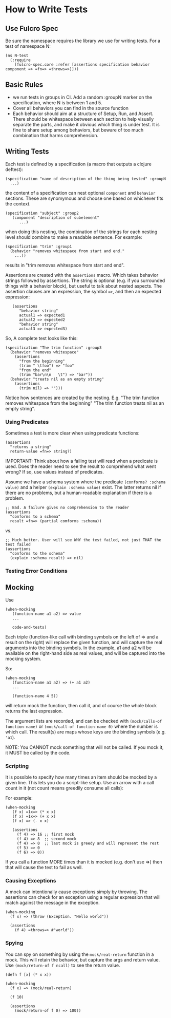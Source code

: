 # How to Write Tests

## Use Fulcro Spec

Be sure the namespace requires the library we use for writing tests. For a test of namespace N:

```
(ns N-test
  (:require 
    [fulcro-spec.core :refer [assertions specification behavior component => =fn=> =throws=>]]))
```

## Basic Rules

* we run tests in groups in CI. Add a random :groupN marker on the specification, where N is between 1 and 5.
* Cover all behaviors you can find in the source function
* Each behavior should aim at a structure of Setup, Run, and Assert. There should be whitespace between each section to
  help visually separate the parts, and make it obvious which thing is under test. It is fine to share setup among
  behaviors, but beware of too much combination that harms comprehension.

## Writing Tests

Each test is defined by a specification (a macro that outputs a clojure deftest):

```
(specification "name of description of the thing being tested" :groupN
  ...)
```

the content of a specification can nest optional `component` and `behavior` sections. These are synomymous and choose
one based on whichever fits the context.

```
(specification "subject" :group2
   (component "description of subelement"
      ...)
```

when doing this nesting, the combination of the strings for each nesting level should combine to make a readable
sentence. For example:

```
(specification "trim" :group1
  (behavior "removes whitespace from start and end."
    ...))
```

results in "trim removes whitespace from start and end".

Assertions are created with the `assertions` macro. Which takes behavior strings followed by assertions. The string is
optional (e.g. if you surrounded things with a behavior block), but useful to talk about nested aspects. The assertion
clauses are an expression, the symbol `=>`, and then an expected expression:

```
   (assertions 
      "behavior string"
      actual1 => expected1
      actual2 => expected2
      "behavior string"
      actual3 => expected3)
```

So, A complete test looks like this:

```
(specification "The trim function" :group3
  (behavior "removes whitespace"
    (assertions
      "from the beginning"
      (trim " \tfoo") => "foo"
      "from the end"
      (trim "bar\n\n   \t") => "bar"))
  (behavior "treats nil as an empty string"
    (assertions
      (trim nil) => "")))
```

Notice how sentences are created by the nesting. E.g.
"The trim function removes whitespace from the beginning"
"The trim function treats nil as an empty string".

### Using Predicates

Sometimes a test is more clear when using predicate functions:

```
(assertions
  "returns a string"
  return-value =fn=> string?)
```

IMPORTANT: Think about how a failing test will read when a predicate is used. Does the reader need to see the result to
comprehend what went wrong? If so, use values instead of predicates.

Assume we have a schema system where the predicate `(conforms? :schema value)` and a helper `(explain :schema value)`
exist. The latter returns nil if there are no problems, but a human-readable explanation if there is a problem.

```
;; Bad. A failure gives no comprehension to the reader
(assertions
  "conforms to a schema"
  result =fn=> (partial comforms :schema))
```

vs.

```
;; Much better. User will see WHY the test failed, not just THAT the test failed
(assertions
  "conforms to the schema"
  (explain :schema result) => nil)
```

### Testing Error Conditions

## Mocking

Use 

```
(when-mocking
   (function-name a1 a2) => value
   ...

   code-and-tests)
```

Each triple (function-like call with binding symbols on the left of => and a result on the right) will replace the given
function, and will capture the real arguments into the binding symbols. In the example, a1 and a2 will be available on the 
right-hand side as real values, and will be captured into the mocking system.

So:

```
(when-mocking
   (function-name a1 a2) => (+ a1 a2)
   ...

   (function-name 4 5))
```

will return mock the function, then call it, and of course the whole block returns the last expression.

The argument lists are recorded, and can be checked with `(mock/calls-of function-name)` or `(mock/call-of function-name 0)`
where the number is which call. The result(s) are maps whose keys are the binding symbols (e.g. `'a1`).

NOTE: You CANNOT mock something that will not be called. If you mock it, it MUST be called by the code.

### Scripting 

It is possible to specify how many times an item should be mocked by a given line. This lets you do a script-like setup. Use
an arrow with a call count in it (not count means greedily consume all calls):

For example:

```
(when-mocking
   (f x) =1x=> (* x x)
   (f x) =1x=> (+ x x)
   (f x) => (- x x)

   (assertions
     (f 4) => 16 ;; first mock
     (f 4) => 8  ;; second mock
     (f 4) => 0  ;; last mock is greedy and will represent the rest
     (f 5) => 0
     (f 6) => 0))
```

If you call a function MORE times than it is mocked (e.g. don't use =>) then that will cause the test to fail as well.


### Causing Exceptions

A mock can intentionally cause exceptions simply by throwing. The assertions can check for an exception using a 
regular expression that will match against the message in the exception.

```
(when-mocking
  (f x) => (throw (Exception. "Hello world"))

  (assertions
    (f 4) =throws=> #"world"))
```

### Spying

You can spy on something by using the `mock/real-return` function in a mock. This will retain the behavior, but capture
the args and return value. Use `(mock/return-of f ncall)` to see the return value.

```
(defn f [x] (* x x))

(when-mocking
  (f x) => (mock/real-return)

  (f 10)
  
  (assertions
    (mock/return-of f 0) => 100))
```

